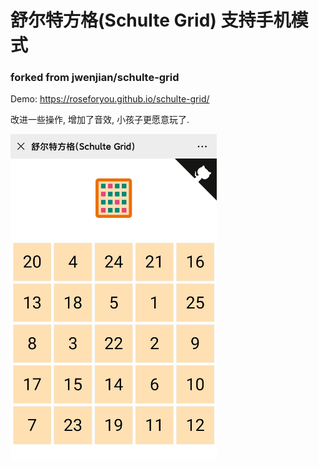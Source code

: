 # 舒尔特方格(Schulte Grid) 支持手机模式

### forked from jwenjian/schulte-grid

Demo: https://roseforyou.github.io/schulte-grid/

改进一些操作, 增加了音效, 小孩子更愿意玩了.

<a href="https://roseforyou.github.io/schulte-grid/" rel="nofollow"><img src="cover.jpg" alt="cover" width="330"></a>
